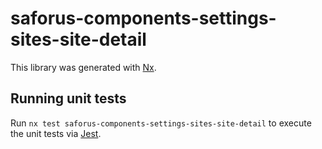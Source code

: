 # saforus-components-settings-sites-site-detail

This library was generated with [Nx](https://nx.dev).

## Running unit tests

Run `nx test saforus-components-settings-sites-site-detail` to execute the unit tests via [Jest](https://jestjs.io).
